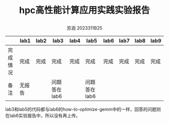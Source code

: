 ﻿# <p align="center">**hpc高性能计算应用实践实验报告**
<p align="center">苏涵 2023311B25


| |lab1|lab2|lab3|lab4|lab5|lab6|lab7|lab8|lab9|
| --- |  ----  | ----  | ----  | ----  | ----  | ----  | ----  | ----  | ----  | 
| 完成情况| 完成 |完成 |完成 |完成 |完成 |完成 |完成 |完成 |完成 |
| 备注 | 无报告 ||问题答在lab6||问题答在lab6|
lab3和lab5的代码都与lab6的how-to-optimize-gemm中的一样，回答的问题则在lab6实验报告中，所以没有再上传。

